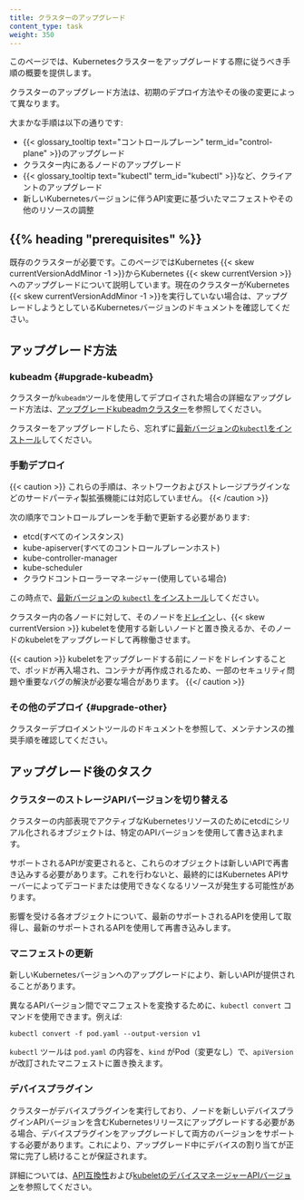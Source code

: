 ```yaml
---
title: クラスターのアップグレード
content_type: task
weight: 350
---
```


<!-- 概要 -->
このページでは、Kubernetesクラスターをアップグレードする際に従うべき手順の概要を提供します。

クラスターのアップグレード方法は、初期のデプロイ方法やその後の変更によって異なります。

大まかな手順は以下の通りです:

- {{< glossary_tooltip text="コントロールプレーン" term_id="control-plane" >}}のアップグレード
- クラスター内にあるノードのアップグレード
- {{< glossary_tooltip text="kubectl" term_id="kubectl" >}}など、クライアントのアップグレード
- 新しいKubernetesバージョンに伴うAPI変更に基づいたマニフェストやその他のリソースの調整

## {{% heading "prerequisites" %}}

既存のクラスターが必要です。このページではKubernetes {{< skew currentVersionAddMinor -1 >}}からKubernetes {{< skew currentVersion >}}へのアップグレードについて説明しています。現在のクラスターがKubernetes {{< skew currentVersionAddMinor -1 >}}を実行していない場合は、アップグレードしようとしているKubernetesバージョンのドキュメントを確認してください。

## アップグレード方法

### kubeadm {#upgrade-kubeadm}

クラスターが`kubeadm`ツールを使用してデプロイされた場合の詳細なアップグレード方法は、[アップグレードkubeadmクラスター](/docs/tasks/administer-cluster/kubeadm/kubeadm-upgrade/)を参照してください。

クラスターをアップグレードしたら、忘れずに[最新バージョンの`kubectl`をインストール](/docs/tasks/tools/)してください。

### 手動デプロイ

{{< caution >}}
これらの手順は、ネットワークおよびストレージプラグインなどのサードパーティ製拡張機能には対応していません。
{{< /caution >}}

次の順序でコントロールプレーンを手動で更新する必要があります:

- etcd(すべてのインスタンス)
- kube-apiserver(すべてのコントロールプレーンホスト)
- kube-controller-manager
- kube-scheduler
- クラウドコントローラーマネージャー(使用している場合)

この時点で、[最新バージョンの `kubectl` をインストール](/docs/tasks/tools/)してください。

クラスター内の各ノードに対して、そのノードを[ドレイン](/docs/tasks/administer-cluster/safely-drain-node/)し、{{< skew currentVersion >}} kubeletを使用する新しいノードと置き換えるか、そのノードのkubeletをアップグレードして再稼働させます。

{{< caution >}}
kubeletをアップグレードする前にノードをドレインすることで、ポッドが再入場され、コンテナが再作成されるため、一部のセキュリティ問題や重要なバグの解決が必要な場合があります。
{{</ caution >}}

### その他のデプロイ {#upgrade-other}

クラスターデプロイメントツールのドキュメントを参照して、メンテナンスの推奨手順を確認してください。

## アップグレード後のタスク

### クラスターのストレージAPIバージョンを切り替える

クラスターの内部表現でアクティブなKubernetesリソースのためにetcdにシリアル化されるオブジェクトは、特定のAPIバージョンを使用して書き込まれます。

サポートされるAPIが変更されると、これらのオブジェクトは新しいAPIで再書き込みする必要があります。これを行わないと、最終的にはKubernetes APIサーバーによってデコードまたは使用できなくなるリソースが発生する可能性があります。

影響を受ける各オブジェクトについて、最新のサポートされるAPIを使用して取得し、最新のサポートされるAPIを使用して再書き込みします。

### マニフェストの更新

新しいKubernetesバージョンへのアップグレードにより、新しいAPIが提供されることがあります。

異なるAPIバージョン間でマニフェストを変換するために、`kubectl convert` コマンドを使用できます。例えば:

```shell
kubectl convert -f pod.yaml --output-version v1
```

`kubectl` ツールは `pod.yaml` の内容を、`kind` がPod（変更なし）で、`apiVersion` が改訂されたマニフェストに置き換えます。

### デバイスプラグイン

クラスターがデバイスプラグインを実行しており、ノードを新しいデバイスプラグインAPIバージョンを含むKubernetesリリースにアップグレードする必要がある場合、デバイスプラグインをアップグレードして両方のバージョンをサポートする必要があります。これにより、アップグレード中にデバイスの割り当てが正常に完了し続けることが保証されます。

詳細については、[API互換性](/docs/concepts/extend-kubernetes/compute-storage-net/device-plugins/#api-compatibility)および[kubeletのデバイスマネージャーAPIバージョン](/docs/reference/node/device-plugin-api-versions/)を参照してください。
